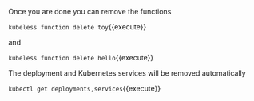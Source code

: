Once you are done you can remove the functions

`kubeless function delete toy`{{execute}}

and 

`kubeless function delete hello`{{execute}}

The deployment and Kubernetes services will be removed automatically

`kubectl get deployments,services`{{execute}}
